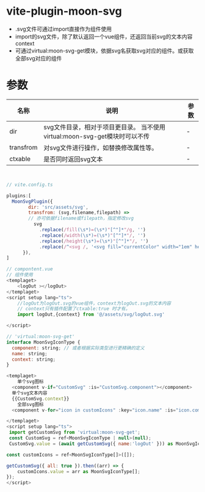# vite-plugin-moon-svg

- .svg文件可通过import直接作为组件使用
- import的svg文件，除了默认返回一个vue组件，还返回当前svg的文本内容context
- 可通过virtual:moon-svg-get模块，依据svg名获取svg对应的组件。或获取全部svg对应的组件

# 参数

| 名称      | 说明                                                                       | 参数 |
| --------- | -------------------------------------------------------------------------- | ---- |
| dir       | svg文件目录，相对于项目更目录。 当不使用virtual:moon-svg-get模块时可以不传 | -    |
| transfrom | 对svg文件进行操作，如替换修改属性等。                                      | -    |
| ctxable   | 是否同时返回svg文本                                                        | -    |

```javascript


// vite.config.ts

plugins:[
  MoonSvgPlugin({
        dir: 'src/assets/svg',
        transfrom: (svg,filename,filepath) =>
        // 亦可依据filename或filepath，指定修改svg
          svg
            .replace(/fill(\s*)=(\s*)"[^"]*"/g, '')
            .replace(/width(\s*)=(\s*)"[^"]*"/, '')
            .replace(/height(\s*)=(\s*)"[^"]*"/, '')
            .replace(/^<svg /, '<svg fill="currentColor" width="1em" height="1em" '),
      }),
]

// compontent.vue
// 组件使用
<templaget>
    <logOut ></logOut>
</templaget>
<script setup lang="ts">
    //logOut为logOut.svg的vue组件，context为logOut.svg的文本内容
    // context只有插件配置了ctxable:true 时才有。
    import logOut,{context} from '@/assets/svg/logOut.svg'

</script>

// 'virtual:moon-svg-get'
interface MoonSvgIconType {
  component: string; // 或者根据实际类型进行更精确的定义
  name: string;
  context: string;
}

<templaget>
    单个svg图标
  <component v-if="CustomSvg" :is="CustomSvg.component"></component>
  单个svg文本内容
  {{CustomSvg.context}}
    全部svg图标
  <component v-for="icon in customIcons" :key="icon.name" :is="icon.component" @click="iconName = icon.name"></component>

</templaget>
<script setup lang="ts">
 import getCustomSvg from 'virtual:moon-svg-get';
 const CustomSvg = ref<MoonSvgIconType | null>(null);
 CustomSvg.value = (await getCustomSvg({ name:'logOut' })) as MoonSvgIconType;

const customIcons = ref<MoonSvgIconType[]>([]);

getCustomSvg({ all: true }).then((arr) => {
    customIcons.value = arr as MoonSvgIconType[];
});
</script>
```
